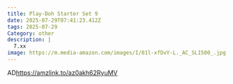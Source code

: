 ```yaml
---
title: Play-Doh Starter Set 9
date: 2025-07-29T07:41:23.412Z
tags: 2025-07-29
Category: other
description: |
  7.xx 
image: https://m.media-amazon.com/images/I/81l-xfDvY-L._AC_SL1500_.jpg
---
```

AD﻿https://amzlink.to/az0akh62RyuMV